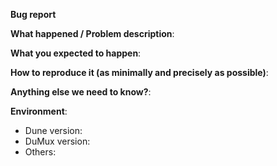 <!--
SPDX-FileCopyrightText: Copyright © DuMux Project contributors, see AUTHORS.md in root folder
SPDX-License-Identifier: CC0-1.0
-->

<!--
This form is for bug reports ONLY!  
If you're looking for help check out the [readme](/README.md).
-->
**Bug report**

**What happened / Problem description**:

**What you expected to happen**:

**How to reproduce it (as minimally and precisely as possible)**:

**Anything else we need to know?**:

**Environment**:
- Dune version:
- DuMux version:  
- Others:
